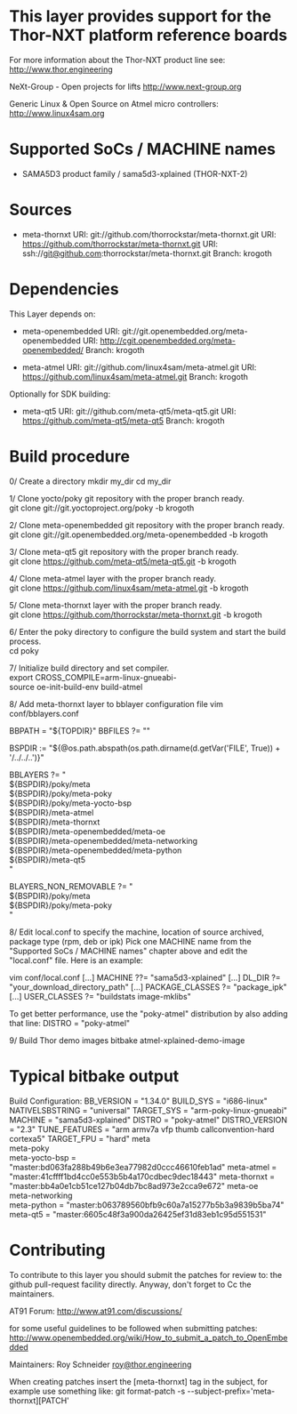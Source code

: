 This layer provides support for the Thor-NXT platform reference boards
======================================================================

For more information about the Thor-NXT product line see:
http://www.thor.engineering

NeXt-Group - Open projects for lifts
http://www.next-group.org

Generic Linux & Open Source on Atmel micro controllers:
http://www.linux4sam.org


Supported SoCs / MACHINE names
==============================
- SAMA5D3 product family / sama5d3-xplained (THOR-NXT-2)


Sources
=======
- meta-thornxt
URI: git://github.com/thorrockstar/meta-thornxt.git
URI: https://github.com/thorrockstar/meta-thornxt.git
URI: ssh://git@github.com:thorrockstar/meta-thornxt.git
Branch: krogoth


Dependencies
============
This Layer depends on:

- meta-openembedded
URI: git://git.openembedded.org/meta-openembedded
URI: http://cgit.openembedded.org/meta-openembedded/
Branch: krogoth

- meta-atmel
URI: git://github.com/linux4sam/meta-atmel.git
URI: https://github.com/linux4sam/meta-atmel.git
Branch: krogoth

Optionally for SDK building:

- meta-qt5
URI: git://github.com/meta-qt5/meta-qt5.git
URI: https://github.com/meta-qt5/meta-qt5
Branch: krogoth


Build procedure
===============

0/ Create a directory
mkdir my_dir
cd my_dir

1/ Clone yocto/poky git repository with the proper branch ready.  
    git clone git://git.yoctoproject.org/poky -b krogoth

2/ Clone meta-openembedded git repository with the proper branch ready.   
    git clone git://git.openembedded.org/meta-openembedded -b krogoth

3/ Clone meta-qt5 git repository with the proper branch ready.   
    git clone https://github.com/meta-qt5/meta-qt5.git -b krogoth

4/ Clone meta-atmel layer with the proper branch ready.   
    git clone https://github.com/linux4sam/meta-atmel.git -b krogoth

5/ Clone meta-thornxt layer with the proper branch ready.   
    git clone https://github.com/thorrockstar/meta-thornxt.git -b krogoth

6/ Enter the poky directory to configure the build system and start the build process.  
   cd poky

7/ Initialize build directory and set compiler.  
    export CROSS_COMPILE=arm-linux-gnueabi-  
    source oe-init-build-env build-atmel

8/ Add meta-thornxt layer to bblayer configuration file
vim conf/bblayers.conf

BBPATH = "${TOPDIR}"
BBFILES ?= ""

BSPDIR := "${@os.path.abspath(os.path.dirname(d.getVar('FILE', True)) + '/../../..')}"

BBLAYERS ?= " \
  ${BSPDIR}/poky/meta \
  ${BSPDIR}/poky/meta-poky \
  ${BSPDIR}/poky/meta-yocto-bsp \
  ${BSPDIR}/meta-atmel \
  ${BSPDIR}/meta-thornxt \
  ${BSPDIR}/meta-openembedded/meta-oe \
  ${BSPDIR}/meta-openembedded/meta-networking \
  ${BSPDIR}/meta-openembedded/meta-python \
  ${BSPDIR}/meta-qt5 \
  "

BLAYERS_NON_REMOVABLE ?= " \
  ${BSPDIR}/poky/meta \
  ${BSPDIR}/poky/meta-poky \
  "

8/ Edit local.conf to specify the machine, location of source archived, package type (rpm, deb or ipk)
Pick one MACHINE name from the "Supported SoCs / MACHINE names" chapter above
and edit the "local.conf" file. Here is an example:

vim conf/local.conf
[...]
MACHINE ??= "sama5d3-xplained"
[...]
DL_DIR ?= "your_download_directory_path"
[...]
PACKAGE_CLASSES ?= "package_ipk"
[...]
USER_CLASSES ?= "buildstats image-mklibs"

To get better performance, use the "poky-atmel" distribution by also adding that
line:
DISTRO = "poky-atmel"

9/ Build Thor demo images
bitbake atmel-xplained-demo-image

Typical bitbake output
======================
Build Configuration:
BB_VERSION        = "1.34.0"
BUILD_SYS         = "i686-linux"
NATIVELSBSTRING   = "universal"
TARGET_SYS        = "arm-poky-linux-gnueabi"
MACHINE           = "sama5d3-xplained"
DISTRO            = "poky-atmel"
DISTRO_VERSION    = "2.3"
TUNE_FEATURES     = "arm armv7a vfp thumb callconvention-hard cortexa5"
TARGET_FPU        = "hard"
meta              
meta-poky         
meta-yocto-bsp    = "master:bd063fa288b49b6e3ea77982d0ccc46610feb1ad"
meta-atmel        = "master:41cffff1bd4cc0e553b5b4a170cdbec9dec18443"
meta-thornxt      = "master:bb4a0e1cb51ce127b04db7bc8ad973e2cca9e672"
meta-oe           
meta-networking   
meta-python       = "master:b063789560bfb9c60a7a15277b5b3a9839b5ba74"
meta-qt5          = "master:6605c48f3a900da26425ef31d83eb1c95d551531"


Contributing
============
To contribute to this layer you should submit the patches for review to:
the github pull-request facility directly. Anyway, don't forget to
Cc the maintainers.

AT91 Forum:
http://www.at91.com/discussions/

for some useful guidelines to be followed when submitting patches:
http://www.openembedded.org/wiki/How_to_submit_a_patch_to_OpenEmbedded

Maintainers:
Roy Schneider <roy@thor.engineering>

When creating patches insert the [meta-thornxt] tag in the subject, for example
use something like:
git format-patch -s --subject-prefix='meta-thornxt][PATCH' <origin>
